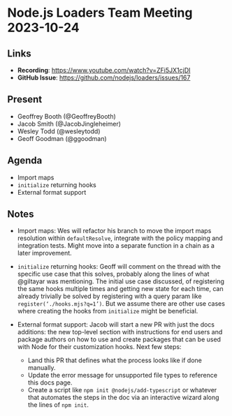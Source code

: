 # Node.js  Loaders Team Meeting 2023-10-24

## Links

* **Recording**: https://www.youtube.com/watch?v=ZFi5JX1cjDI
* **GitHub Issue**: https://github.com/nodejs/loaders/issues/167

## Present

* Geoffrey Booth (@GeoffreyBooth)
* Jacob Smith (@JacobJingleheimer)
* Wesley Todd (@wesleytodd)
* Geoff Goodman (@ggoodman)

## Agenda

* Import maps
* `initialize` returning hooks
* External format support

## Notes

* Import maps: Wes will refactor his branch to move the import maps resolution within `defaultResolve`, integrate with the policy mapping and integration tests. Might move into a separate function in a chain as a later improvement.

* `initialize` returning hooks: Geoff will comment on the thread with the specific use case that this solves, probably along the lines of what @giltayar was mentioning. The initial use case discussed, of registering the same hooks multiple times and getting new state for each time, can already trivially be solved by registering with a query param like `register(‘./hooks.mjs?q=1’)`. But we assume there are other use cases where creating the hooks from `initialize` might be beneficial.

* External format support: Jacob will start a new PR with just the docs additions: the new top-level section with instructions for end users and package authors on how to use and create packages that can be used with Node for their customization hooks. Next few steps:
  * Land this PR that defines what the process looks like if done manually.
  * Update the error message for unsupported file types to reference this docs page.
  * Create a script like `npm init @nodejs/add-typescript` or whatever that automates the steps in the doc via an interactive wizard along the lines of `npm init`.

